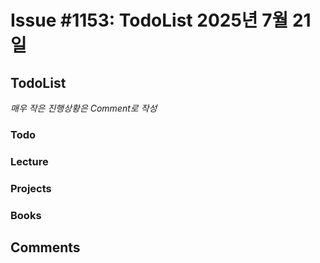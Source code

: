 # Issue #1153: TodoList 2025년 7월 21일

## TodoList

*매우 작은 진행상황은 Comment로 작성*

### Todo  

### Lecture

### Projects

### Books


## Comments


